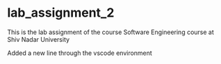 # lab_assignment_2
This is the lab assignment of the course Software Engineering course at Shiv Nadar University

Added a new line through the vscode environment